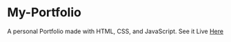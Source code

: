 # My-Portfolio
A personal Portfolio made with HTML, CSS, and JavaScript.
See it Live <a href="https://my-portfolio-hermann.vercel.app/">Here</a>
